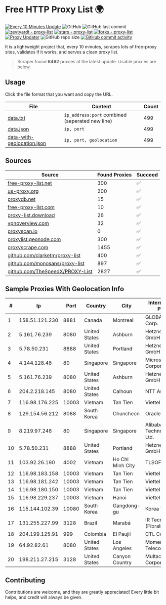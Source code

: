 
# Free HTTP Proxy List 🌍

[![Every 10 Minutes Update](https://github.com/mertguvencli/http-proxy-list/actions/workflows/main.yml/badge.svg?branch=main)](https://github.com/mertguvencli/http-proxy-list/actions/workflows/main.yml)
![GitHub](https://img.shields.io/github/license/mertguvencli/http-proxy-list)
![GitHub last commit](https://img.shields.io/github/last-commit/mertguvencli/http-proxy-list)
[![zevtyardt - proxy-list](https://img.shields.io/static/v1?label=zevtyardt&message=proxy-list&color=blue&logo=github)](https://github.com/zevtyardt/proxy-list "Go to GitHub repo")
[![stars - proxy-list](https://img.shields.io/github/stars/zevtyardt/proxy-list?style=social)](https://github.com/zevtyardt/proxy-list)
[![forks - proxy-list](https://img.shields.io/github/forks/zevtyardt/proxy-list?style=social)](https://github.com/zevtyardt/proxy-list)
[![Proxy Updater](https://github.com/zevtyardt/proxy-list/workflows/Proxy%20Updater/badge.svg)](https://github.com/zevtyardt/proxy-list/actions?query=workflow:"Proxy+Updater")
![GitHub repo size](https://img.shields.io/github/repo-size/zevtyardt/proxy-list)
[![GitHub commit activity](https://img.shields.io/github/commit-activity/m/zevtyardt/proxy-list?logo=commits)](https://github.com/zevtyardt/proxy-list/commits/main)

It is a lightweight project that, every 10 minutes, scrapes lots of free-proxy sites, validates if it works, and serves a clean proxy list.

> Scraper found **6462** proxies at the latest update. Usable proxies are below.

## Usage

Click the file format that you want and copy the URL.

|File|Content|Count|
|----|-------|-----|
|[data.txt](https://raw.githubusercontent.com/mertguvencli/http-proxy-list/main/proxy-list/data.txt)|`ip_address:port` combined (seperated new line)|499|
|[data.json](https://raw.githubusercontent.com/mertguvencli/http-proxy-list/main/proxy-list/data.json)|`ip, port`|499|
|[data-with-geolocation.json](https://raw.githubusercontent.com/mertguvencli/http-proxy-list/main/proxy-list/data-with-geolocation.json)|`ip, port, geolocation`|499|

## Sources

|Source|Found Proxies|Succeed|
|------|-------------|-------|
|[free-proxy-list.net](https://free-proxy-list.net)|300|✅|
|[us-proxy.org](https://www.us-proxy.org)|200|✅|
|[proxydb.net](http://proxydb.net)|15|✅|
|[free-proxy-list.com](https://free-proxy-list.com/?page=&port=&type%5B%5D=http&type%5B%5D=https&up_time=0&search=Search)|10|✅|
|[proxy-list.download](https://www.proxy-list.download/HTTP)|26|✅|
|[vpnoverview.com](https://vpnoverview.com/privacy/anonymous-browsing/free-proxy-servers)|32|✅|
|[proxyscan.io](https://www.proxyscan.io)|0|✅|
|[proxylist.geonode.com](https://proxylist.geonode.com/api/proxy-list?limit=300&page=1&sort_by=lastChecked&sort_type=desc&protocols=http,https)|300|✅|
|[proxyscrape.com](https://api.proxyscrape.com/v2/?request=displayproxies&protocol=http&timeout=10000&country=all&ssl=all&anonymity=all)|1455|✅|
|[github.com/clarketm/proxy-list](https://raw.githubusercontent.com/clarketm/proxy-list/master/proxy-list-raw.txt)|400|✅|
|[github.com/monosans/proxy-list](https://raw.githubusercontent.com/monosans/proxy-list/main/proxies/http.txt)|897|✅|
|[github.com/TheSpeedX/PROXY-List](https://raw.githubusercontent.com/TheSpeedX/PROXY-List/master/http.txt)|2827|✅|


## Sample Proxies With Geolocation Info

|#|Ip|Port|Country|City|Internet Service Provider|
|-|--|----|-------|----|-------------------------|
|1|158.51.121.230|8881|Canada|Montreal|GLOBALTELEHOST Corp.|
|2|5.161.76.239|8080|United States|Ashburn|Hetzner Online GmbH|
|3|5.78.50.231|8888|United States|Portland|Hetzner Online GmbH|
|4|4.144.128.48|80|Singapore|Singapore|Microsoft Corporation|
|5|5.161.76.239|8080|United States|Ashburn|Hetzner Online GmbH|
|6|204.2.218.145|8080|United States|Calhoun|NTT America, Inc.|
|7|116.98.176.225|10003|Vietnam|Tan Tien|Viettel Corporation|
|8|129.154.56.212|8088|South Korea|Chuncheon|Oracle Corporation|
|9|8.219.97.248|80|Singapore|Singapore|Alibaba (US) Technology Co., Ltd.|
|10|5.78.50.231|8888|United States|Portland|Hetzner Online GmbH|
|11|103.92.26.190|4002|Vietnam|Ho Chi Minh City|TLSOFT|
|12|116.98.183.158|10003|Vietnam|Tan Tien|Viettel Corporation|
|13|116.98.181.242|10003|Vietnam|Tan Tien|Viettel Corporation|
|14|116.98.180.150|10003|Vietnam|Tan Tien|Viettel Corporation|
|15|116.98.229.237|10003|Vietnam|Hanoi|Viettel Corporation|
|16|115.144.102.39|10080|South Korea|Gangdong-gu|Korea Telecom|
|17|131.255.227.99|3128|Brazil|Marabá|IR Tecnologia (Fibralink)|
|18|204.199.125.91|999|Colombia|El Paujil|CTL Colombia|
|19|64.92.82.61|8080|United States|Los Angeles|Momentum Telecom, Inc.|
|20|198.211.27.215|3128|United States|Canyon Country|Multacom Corporation|



## Contributing

Contributions are welcome, and they are greatly appreciated! Every
little bit helps, and credit will always be given.

